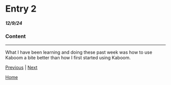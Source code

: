 # Entry 2
##### 12/9/24

### Content
---
What I have been learning and doing these past week was how to use Kaboom a bite better than how I first started using Kaboom.

[Previous](entry01.md) | [Next](entry03.md)

[Home](../README.md)
